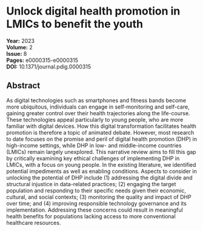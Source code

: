 # Unlock digital health promotion in LMICs to benefit the youth

**Year:** 2023  
**Volume:** 2  
**Issue:** 8  
**Pages:** e0000315-e0000315  
**DOI:** 10.1371/journal.pdig.0000315  

## Abstract
As digital technologies such as smartphones and fitness bands become more ubiquitous, individuals can engage in self-monitoring and self-care, gaining greater control over their health trajectories along the life-course. These technologies appeal particularly to young people, who are more familiar with digital devices. How this digital transformation facilitates health promotion is therefore a topic of animated debate. However, most research to date focuses on the promise and peril of digital health promotion (DHP) in high-income settings, while DHP in low- and middle-income countries (LMICs) remain largely unexplored. This narrative review aims to fill this gap by critically examining key ethical challenges of implementing DHP in LMICs, with a focus on young people. In the existing literature, we identified potential impediments as well as enabling conditions. Aspects to consider in unlocking the potential of DHP include (1) addressing the digital divide and structural injustice in data-related practices; (2) engaging the target population and responding to their specific needs given their economic, cultural, and social contexts; (3) monitoring the quality and impact of DHP over time; and (4) improving responsible technology governance and its implementation. Addressing these concerns could result in meaningful health benefits for populations lacking access to more conventional healthcare resources.

